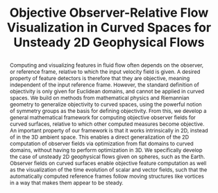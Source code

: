 ---
# this file is written in YAML http://docs.ansible.com/ansible/latest/YAMLSyntax.html
# all lines with a leading sharp are comments and will not be compiled
# longer blocks of text should start with a a leading > to escape all special characters

# URL handle for generated webpage
slug:       killingsurfaces

#specifies layout to be used for page generation (do not modify)
layout:     publication

#publication title
title:      >
   Objective Observer-Relative Flow Visualization in Curved Spaces for Unsteady 2D Geophysical Flows
   
#include in selected publications on front page (optional, delete line if not applicable)
display:	selected

#list all publication authors in correct order (please check the spelling is identical to your personal page)
authors:
 - Peter Rautek
 - Matej Mlejnek
 - Johanna Beyer
 - Jakob Troidl
 - Hanspeter Pfister
 - Thomas Theußl
 - Markus Hadwiger
 
#insert publication venue (displayed on publication page)
venue:      >
   IEEE Transactions on Visualization and Computer Graphics, Vol.27, No.2 (Proceedings IEEE Scientific Visualization 2020), to appear
   
#insert short venue (displayed in box in publication list)
shortvenue: >
   IEEE Scientific Visualization 2020

#specify publication year
year:       2021

#insert abstract of publication
abstract:   >
   Computing and visualizing features in fluid flow often depends on the observer, or reference frame, relative to which the input velocity field is given. A desired property of feature detectors is therefore that they are objective, meaning independent of the input reference frame. However, the standard definition of objectivity is only given for Euclidean domains, and cannot be applied in curved spaces. We build on methods from mathematical physics and Riemannian geometry to generalize objectivity to curved spaces, using the powerful notion of symmetry groups as the basis for defining objectivity. From this, we develop a general mathematical framework for computing objective observer fields for curved surfaces, relative to which other computed measures become objective. An important property of our framework is that it works intrinsically in 2D, instead of in the 3D ambient space. This enables a direct generalization of the 2D computation of observer fields via optimization from flat domains to curved domains, without having to perform optimization in 3D. We specifically develop the case of unsteady 2D geophysical flows given on spheres, such as the Earth. Observer fields on curved surfaces enable objective feature computation as well as the visualization of the time evolution of scalar and vector fields, such that the automatically computed reference frames follow moving structures like vortices in a way that makes them appear to be steady.
   
#link to hi-res teaser image of publication (please make sure the image is wide, e.g. aspect ratio between 4:2 and 4:1)
teaser:     './publications/2020_rautek_killingsurfaces.jpg'
   
#link to smaller thumbnail image of publication (please make sure the aspect ratio is 3:2, suggested size is 150x100px)
thumbnail:  './publications/2020_rautek_thumbnail.png'

#link to publication video (optional): you can either upload the video to our website (insert local link) or host it on youtube or vimeo (in this case insert the youtube/vimeo link)
#video:      './publications/2020_rautek_killingsurfaces.mp4'

#link to talk video (optional): you can either upload the video to our website (insert local link) or host it on youtube or vimeo (in this case insert the youtube/vimeo link)
#talk:       ''

#link to publication pdf (optional)
#pdf:        './publications/2020_rautek_killingsurfaces.pdf'

#link to appendix pdf (optional)
#pdfsupp:    './publications/2020_rautek_killingsurfaces_appendixes.pdf'

#insert citation. please format citation by inserting <br> at line breaks, &nbsp;&nbsp; will insert a tab character to prettify the citation
citation:   >
  @article{Rautek2020ObserverKillingFieldsOnSurfaces,<br>
   &nbsp;&nbsp;title = {Objective Observer-Relative Flow Visualization in Curved Spaces for Unsteady 2D Geophysical Flows},<br>
   &nbsp;&nbsp;author = {Rautek, Peter and Mlejnek, Matej and Beyer, Johanna and Troidl, Jakob and Pfister, Hanspeter and Theu{\ss}l, Thomas and Hadwiger, Markus},<br>
   &nbsp;&nbsp;journal = {IEEE Transactions on Visualization and Computer Graphics (Proceedings IEEE Scientific Visualization 2020)},<br>
   &nbsp;&nbsp;year = {2020}<br>
   &nbsp;&nbsp;volume = {27},<br>
   &nbsp;&nbsp;number = {2},<br>
   &nbsp;&nbsp;pages = {to appear}<br>
  }

#insert links to additional material for the publication (optional)
#links need a title, a URL and a type (this defines the link icon) which can be one of the following values: code, archive, files, slides or text (this is the default icon)
#links: 
# - title: Slides
#   type:  slides
#   url:   './publications/2020_rautek_killingsurfaces_slides.pdf'
# - title: Code
#   type:  github
#   url:   'https://github.com/vccvisualization/killingsurfaces'
 
---